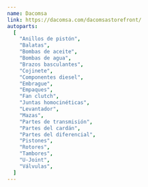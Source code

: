 ```yaml
---
name: Dacomsa
link: https://dacomsa.com/dacomsastorefront/
autoparts:
  [
    "Anillos de pistón",
    "Balatas",
    "Bombas de aceite",
    "Bombas de agua",
    "Brazos basculantes",
    "Cojinete",
    "Componentes diesel",
    "Embrague",
    "Empaques",
    "Fan clutch",
    "Juntas homocinéticas",
    "Levantador",
    "Mazas",
    "Partes de transmisión",
    "Partes del cardán",
    "Partes del diferencial",
    "Pistones",
    "Rotores",
    "Tambores",
    "U-Joint",
    "Válvulas",
  ]
---
```


